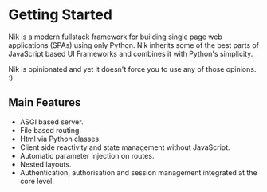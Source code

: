 # Getting Started

Nik is a modern fullstack framework for building single page web applications (SPAs) using only Python. Nik inherits some of the best parts of JavaScript based UI Frameworks and combines it with Python's simplicity.

Nik is opinionated and yet it doesn't force you to use any of those opinions. :)

## Main Features

- ASGI based server.
- File based routing.
- Html via Python classes.
- Client side reactivity and state management without JavaScript.
- Automatic parameter injection on routes.
- Nested layouts.
- Authentication, authorisation and session management integrated at the core level.
